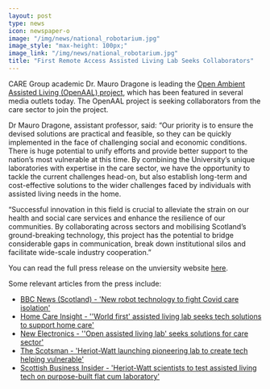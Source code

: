 ```yaml
---
layout: post
type: news
icon: newspaper-o
image: "/img/news/national_robotarium.jpg"
image_style: "max-height: 100px;"
image_link: "/img/news/national_robotarium.jpg"
title: "First Remote Access Assisted Living Lab Seeks Collaborators"
---
```


CARE Group academic Dr. Mauro Dragone is leading the <a href="https://ralt.hw.ac.uk/openaal.html">Open Ambient Assisted Living (OpenAAL) project</a>, which has been featured in several media outlets today. The OpenAAL project is seeking collaborators from the care sector to join the project.

Dr Mauro Dragone, assistant professor, said: “Our priority is to ensure the devised solutions are practical and feasible, so they can be quickly implemented in the face of challenging social and economic conditions. There is huge potential to unify efforts and provide better support to the nation’s most vulnerable at this time. By combining the University’s unique laboratories with expertise in the care sector, we have the opportunity to tackle the current challenges head-on, but also establish long-term and cost-effective solutions to the wider challenges faced by individuals with assisted living needs in the home.

“Successful innovation in this field is crucial to alleviate the strain on our health and social care services and enhance the resilience of our communities. By collaborating across sectors and mobilising Scotland’s ground-breaking technology, this project has the potential to bridge considerable gaps in communication, break down institutional silos and facilitate wide-scale industry cooperation.”

You can read the full press release on the unviersity website <a href="https://www.hw.ac.uk/news/articles/2020/first-remote-access-assisted-living-lab.htm">here</a>.

Some relevant articles from the press include:
<ul>
    <li><a href="https://www.bbc.co.uk/news/uk-scotland-53241556?intlink_from_url=https://www.bbc.co.uk/news/science_and_environment&link_location=live-reporting-story">BBC News (Scotland) - 'New robot technology to fight Covid care isolation'</a></li>
    <li><a href="https://www.homecareinsight.co.uk/world-first-assisted-living-lab-seeks-tech-solutions-to-support-home-care/">Home Care Insight - ''World first' assisted living lab seeks tech solutions to support home care'</a></li>
    <li><a href="https://www.newelectronics.co.uk/electronics-news/worlds-first-open-assisted-living-lab-seeks-solutions-to-care-sectors-covid-19-crisis/228438/">New Electronics - ''Open assisted living lab' seeks solutions for care sector'</a></li>
    <li><a href="https://www.scotsman.com/business/heriot-watt-launching-pioneering-lab-create-tech-helping-vulnerable-2899792">The Scotsman - 'Heriot-Watt launching pioneering lab to create tech helping vulnerable'</a></li>
    <li><a href="https://www.insider.co.uk/news/heriot-watt-scientists-test-assisted-22279194">Scottish Business Insider - 'Heriot-Watt scientists to test assisted living tech on purpose-built flat cum laboratory'</a></li>
</ul>
